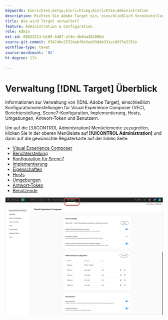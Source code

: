 ```yaml
---
keywords: Einrichten;Setup;Einrichtung;Einrichten;Administration
description: Richten Sie Adobe Target ein, einschließlich Voreinstellungen, Implementierung, Benutzerverwaltung, Eigenschaften, Scene7-Konfiguration, Host-Verwaltung und Antwort-Token.
title: Wie wird Target verwaltet?
feature: Administration & Configuration
role: Admin
exl-id: 89023213-b109-4d07-af4e-4b8da481806d
source-git-commit: 974746e25724abf0e5edd3884331ec0975e5352e
workflow-type: tm+mt
source-wordcount: '92'
ht-degree: 11%

---
```


# Verwaltung [!DNL Target] Überblick

Informationen zur Verwaltung von [!DNL Adobe Target], einschließlich Konfigurationseinstellungen für Visual Experience Composer (VEC), Berichterstellung, Scene7-Konfiguration, Implementierung, Hosts, Umgebungen, Antwort-Token und Benutzern.

Um auf die [!UICONTROL Administration] Menüelemente zuzugreifen, klicken Sie in der oberen Menüleiste auf **[!UICONTROL Administration]** und dann auf die gewünschte Registerkarte auf der linken Seite:

* [Visual Experience Composer](/help/main/administrating-target/visual-experience-composer-set-up.md)
* [Berichterstellung](/help/main/administrating-target/reporting.md)
* [Konfiguration für Scene7](/help/main/administrating-target/scene7-settings.md)
* [Implementierung](/help/main/c-implementing-target/implementing-target.md)
* [Eigenschaften](/help/main/administrating-target/c-user-management/property-channel/property-channel.md)
* [Hosts](/help/main/administrating-target/hosts.md)
* [Umgebungen](/help/main/administrating-target/environments.md)
* [Antwort-Token](/help/main/administrating-target/response-tokens.md)
* [Benutzende](/help/main/administrating-target/c-user-management/user-management.md)

![Adobe Target-Administrationsmenü](/help/main/administrating-target/assets/administration.png)

